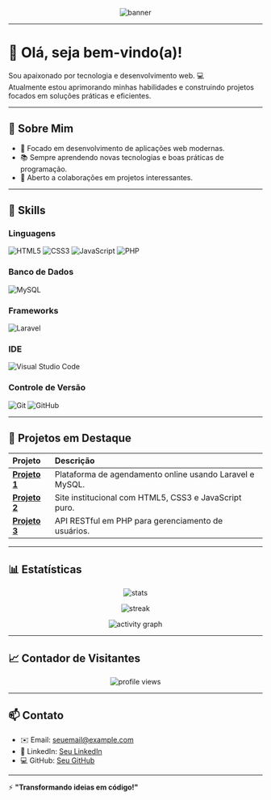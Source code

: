 <!-- Banner -->
<p align="center">
  <img src="https://capsule-render.vercel.app/api?type=waving&color=0d6efd&height=200&section=header&text=Bem-vindo(a)%20ao%20meu%20perfil!&fontSize=30&fontColor=ffffff" alt="banner" />
</p>

---

# 👋 Olá, seja bem-vindo(a)!

Sou apaixonado por tecnologia e desenvolvimento web. 💻  
Atualmente estou aprimorando minhas habilidades e construindo projetos focados em soluções práticas e eficientes.

---

## 🧠 Sobre Mim

- 🎯 Focado em desenvolvimento de aplicações web modernas.
- 📚 Sempre aprendendo novas tecnologias e boas práticas de programação.
- 🤝 Aberto a colaborações em projetos interessantes.

---

## 🚀 Skills

### Linguagens
![HTML5](https://img.shields.io/badge/HTML5-E34F26?style=for-the-badge&logo=html5&logoColor=white)
![CSS3](https://img.shields.io/badge/CSS3-1572B6?style=for-the-badge&logo=css3&logoColor=white)
![JavaScript](https://img.shields.io/badge/JavaScript-F7DF1E?style=for-the-badge&logo=javascript&logoColor=black)
![PHP](https://img.shields.io/badge/PHP-777BB4?style=for-the-badge&logo=php&logoColor=white)

### Banco de Dados
![MySQL](https://img.shields.io/badge/MySQL-4479A1?style=for-the-badge&logo=mysql&logoColor=white)

### Frameworks
![Laravel](https://img.shields.io/badge/Laravel-FF2D20?style=for-the-badge&logo=laravel&logoColor=white)

### IDE
![Visual Studio Code](https://img.shields.io/badge/VS_Code-007ACC?style=for-the-badge&logo=visualstudiocode&logoColor=white)

### Controle de Versão
![Git](https://img.shields.io/badge/Git-F05032?style=for-the-badge&logo=git&logoColor=white)
![GitHub](https://img.shields.io/badge/GitHub-181717?style=for-the-badge&logo=github&logoColor=white)

---

## 🌟 Projetos em Destaque

| Projeto | Descrição |
| :--- | :--- |
| **[Projeto 1](#)** | Plataforma de agendamento online usando Laravel e MySQL. |
| **[Projeto 2](#)** | Site institucional com HTML5, CSS3 e JavaScript puro. |
| **[Projeto 3](#)** | API RESTful em PHP para gerenciamento de usuários. |

---

## 📊 Estatísticas

<p align="center">
  <img src="https://github-readme-stats.vercel.app/api?username=SeuUsuarioGitHub&show_icons=true&theme=tokyonight" alt="stats" />
</p>

<p align="center">
  <img src="https://github-readme-streak-stats.herokuapp.com?user=SeuUsuarioGitHub&theme=tokyonight&hide_border=false" alt="streak" />
</p>

<p align="center">
  <img src="https://github-readme-activity-graph.vercel.app/graph?username=SeuUsuarioGitHub&theme=tokyonight" alt="activity graph" />
</p>

---

## 📈 Contador de Visitantes

<p align="center">
  <img src="https://komarev.com/ghpvc/?username=SeuUsuarioGitHub&color=0d6efd&style=flat-square" alt="profile views" />
</p>

---

## 📫 Contato

- ✉️ Email: seuemail@example.com
- 💼 LinkedIn: [Seu LinkedIn](https://www.linkedin.com/)
- 💻 GitHub: [Seu GitHub](https://github.com/)

---

⚡ **"Transformando ideias em código!"**
